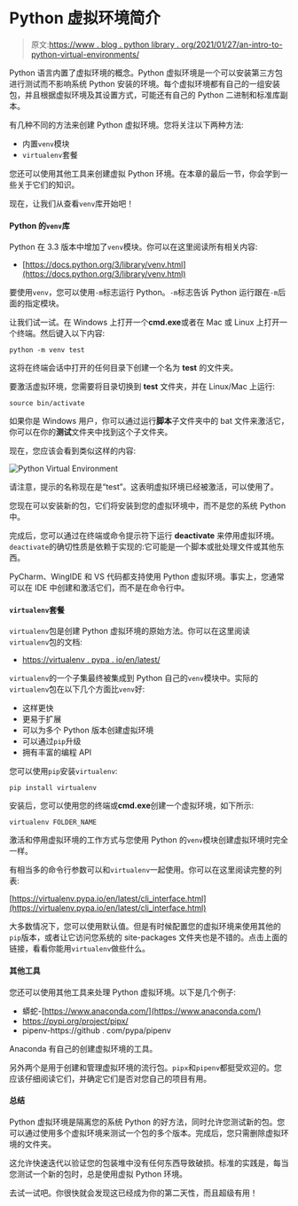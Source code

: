 # Python 虚拟环境简介

> 原文:[https://www . blog . python library . org/2021/01/27/an-intro-to-python-virtual-environments/](https://www.blog.pythonlibrary.org/2021/01/27/an-intro-to-python-virtual-environments/)

Python 语言内置了虚拟环境的概念。Python 虚拟环境是一个可以安装第三方包进行测试而不影响系统 Python 安装的环境。每个虚拟环境都有自己的一组安装包，并且根据虚拟环境及其设置方式，可能还有自己的 Python 二进制和标准库副本。

有几种不同的方法来创建 Python 虚拟环境。您将关注以下两种方法:

*   内置`venv`模块
*   `virtualenv`套餐

您还可以使用其他工具来创建虚拟 Python 环境。在本章的最后一节，你会学到一些关于它们的知识。

现在，让我们从查看`venv`库开始吧！

#### Python 的`venv`库

Python 在 3.3 版本中增加了`venv`模块。你可以在这里阅读所有相关内容:

*   [https://docs.python.org/3/library/venv.html](https://docs.python.org/3/library/venv.html)

要使用`venv`，您可以使用`-m`标志运行 Python。`-m`标志告诉 Python 运行跟在`-m`后面的指定模块。

让我们试一试。在 Windows 上打开一个**cmd.exe**或者在 Mac 或 Linux 上打开一个终端。然后键入以下内容:

```
python -m venv test 
```

这将在终端会话中打开的任何目录下创建一个名为 **test** 的文件夹。

要激活虚拟环境，您需要将目录切换到 **test** 文件夹，并在 Linux/Mac 上运行:

```
source bin/activate 
```

如果你是 Windows 用户，你可以通过运行**脚本**子文件夹中的 bat 文件来激活它，你可以在你的**测试**文件夹中找到这个子文件夹。

现在，您应该会看到类似这样的内容:

![Python Virtual Environment](../Images/4c14eba8bd5de13a6236751b5f37d8c4.png)

请注意，提示的名称现在是“test”。这表明虚拟环境已经被激活，可以使用了。

您现在可以安装新的包，它们将安装到您的虚拟环境中，而不是您的系统 Python 中。

完成后，您可以通过在终端或命令提示符下运行 **deactivate** 来停用虚拟环境。`deactivate`的确切性质是依赖于实现的:它可能是一个脚本或批处理文件或其他东西。

PyCharm、WingIDE 和 VS 代码都支持使用 Python 虚拟环境。事实上，您通常可以在 IDE 中创建和激活它们，而不是在命令行中。

#### `virtualenv`套餐

`virtualenv`包是创建 Python 虚拟环境的原始方法。你可以在这里阅读`virtualenv`包的文档:

*   [https://virtualenv . pypa . io/en/latest/](https://virtualenv.pypa.io/en/latest/)

`virtualenv`的一个子集最终被集成到 Python 自己的`venv`模块中。实际的`virtualenv`包在以下几个方面比`venv`好:

*   这样更快
*   更易于扩展
*   可以为多个 Python 版本创建虚拟环境
*   可以通过`pip`升级
*   拥有丰富的编程 API

您可以使用`pip`安装`virtualenv`:

```
pip install virtualenv 
```

安装后，您可以使用您的终端或**cmd.exe**创建一个虚拟环境，如下所示:

```
virtualenv FOLDER_NAME 
```

激活和停用虚拟环境的工作方式与您使用 Python 的`venv`模块创建虚拟环境时完全一样。

有相当多的命令行参数可以和`virtualenv`一起使用。你可以在这里阅读完整的列表:

[https://virtualenv.pypa.io/en/latest/cli_interface.html](https://virtualenv.pypa.io/en/latest/cli_interface.html)

大多数情况下，您可以使用默认值。但是有时候配置您的虚拟环境来使用其他的`pip`版本，或者让它访问您系统的 site-packages 文件夹也是不错的。点击上面的链接，看看你能用`virtualenv`做些什么。

#### 其他工具

您还可以使用其他工具来处理 Python 虚拟环境。以下是几个例子:

*   蟒蛇-[https://www.anaconda.com/](https://www.anaconda.com/)
*   https://pypi.org/project/pipx/
*   pipenv-https://github . com/pypa/pipenv

Anaconda 有自己的创建虚拟环境的工具。

另外两个是用于创建和管理虚拟环境的流行包。`pipx`和`pipenv`都挺受欢迎的。您应该仔细阅读它们，并确定它们是否对您自己的项目有用。

#### 总结

Python 虚拟环境是隔离您的系统 Python 的好方法，同时允许您测试新的包。您可以通过使用多个虚拟环境来测试一个包的多个版本。完成后，您只需删除虚拟环境的文件夹。

这允许快速迭代以验证您的包装堆中没有任何东西导致破损。标准的实践是，每当您测试一个新的包时，总是使用虚拟 Python 环境。

去试一试吧。你很快就会发现这已经成为你的第二天性，而且超级有用！